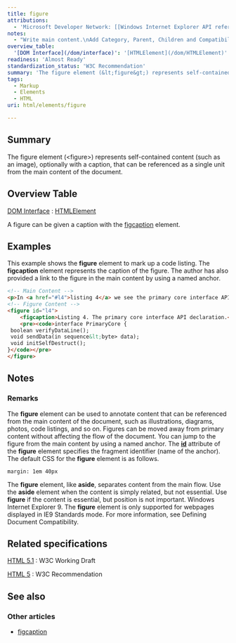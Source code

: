 ```yaml
---
title: figure
attributions:
  - 'Microsoft Developer Network: [[Windows Internet Explorer API reference](http://msdn.microsoft.com/en-us/library/ie/hh828809%28v=vs.85%29.aspx) Article]'
notes:
  - "Write main content.\nAdd Category, Parent, Children and Compatibility information."
overview_table:
  '[DOM Interface](/dom/interface)': '[HTMLElement](/dom/HTMLElement)'
readiness: 'Almost Ready'
standardization_status: 'W3C Recommendation'
summary: 'The figure element (&lt;figure&gt;) represents self-contained content (such as an image), optionally with a caption, that can be referenced as a single unit from the main content of the document.'
tags:
  - Markup
  - Elements
  - HTML
uri: html/elements/figure

---
```

## <span>Summary</span>

The figure element (&lt;figure&gt;) represents self-contained content (such as an image), optionally with a caption, that can be referenced as a single unit from the main content of the document.

## <span>Overview Table</span>

[DOM Interface](/dom/interface)
:   [HTMLElement](/dom/HTMLElement)

A figure can be given a caption with the [figcaption](/html/elements/figcaption) element.

## <span>Examples</span>

This example shows the **figure** element to mark up a code listing. The **figcaption** element represents the caption of the figure. The author has also provided a link to the figure in the main content by using a named anchor.

``` html
<!-- Main Content -->
<p>In <a href="#l4">listing 4</a> we see the primary core interface API declaration.</p>
<!-- Figure Content -->
<figure id="l4">
    <figcaption>Listing 4. The primary core interface API declaration.</figcaption>
    <pre><code>interface PrimaryCore {
 boolean verifyDataLine();
 void sendData(in sequence&lt;byte> data);
 void initSelfDestruct();
}</code></pre>
</figure>
```

## <span>Notes</span>

### <span>Remarks</span>

The **figure** element can be used to annotate content that can be referenced from the main content of the document, such as illustrations, diagrams, photos, code listings, and so on. Figures can be moved away from primary content without affecting the flow of the document. You can jump to the figure from the main content by using a named anchor. The [**id**](/html/attributes/id) attribute of the **figure** element specifies the fragment identifier (name of the anchor). The default CSS for the **figure** element is as follows.

    margin: 1em 40px

The **figure** element, like **aside**, separates content from the main flow. Use the **aside** element when the content is simply related, but not essential. Use **figure** if the content is essential, but position is not important. Windows Internet Explorer 9. The **figure** element is only supported for webpages displayed in IE9 Standards mode. For more information, see Defining Document Compatibility.

## <span>Related specifications</span>

[HTML 5.1](http://www.w3.org/TR/html51/grouping-content.html#the-figure-element)
:   W3C Working Draft

[HTML 5](http://www.w3.org/TR/html5/grouping-content.html#the-figure-element)
:   W3C Recommendation

## <span>See also</span>

### <span>Other articles</span>

-   [figcaption](/html/elements/figcaption)
